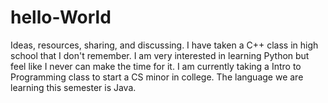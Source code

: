 # hello-World
Ideas, resources, sharing, and discussing.
I have taken a C++ class in high school that I don't remember.
I am very interested in learning Python but feel like I never can make the time for it.
I am currently taking a Intro to Programming class to start a CS minor in college. The language we are learning this semester is Java.
